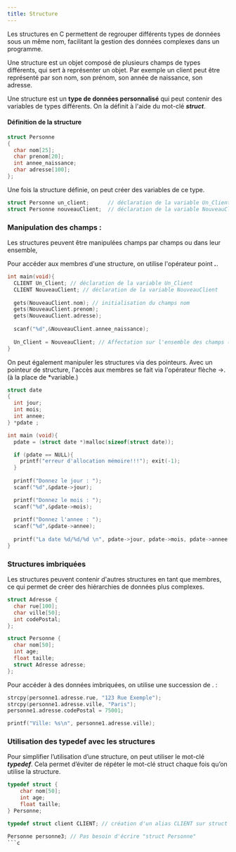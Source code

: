 ```yaml
---
title: Structure
---
```


Les structures en C permettent de regrouper différents types de données sous un même nom, facilitant la gestion des données complexes dans un programme.

Une structure est un objet composé de plusieurs champs de types différents, qui sert à représenter un objet. Par exemple un client peut être représenté par son nom, son prénom, son année de naissance, son adresse.

Une structure est un **type de données personnalisé** qui peut contenir des variables de types différents. On la définit à l'aide du mot-clé ***struct***.

#### Définition de la structure

```c
struct Personne
{
  char nom[25];
  char prenom[20];
  int annee_naissance;
  char adresse[100];
};
```

Une fois la structure définie, on peut créer des variables de ce type.

```c
struct Personne un_client;      // déclaration de la variable Un_Client
struct Personne nouveauClient;  // déclaration de la variable NouveauClient
```

### Manipulation des champs :

Les structures peuvent être manipulées champs par champs ou dans leur ensemble,

Pour accéder aux membres d'une structure, on utilise l'opérateur point ***.***.

```c
int main(void){
  CLIENT Un_Client; // déclaration de la variable Un_Client
  CLIENT NouveauClient; // déclaration de la variable NouveauClient
  
  gets(NouveauClient.nom); // initialisation du champs nom
  gets(NouveauClient.prenom);
  gets(NouveauClient.adresse);
  
  scanf("%d",&NouveauClient.annee_naissance);
  
  Un_Client = NouveauClient; // Affectation sur l'ensemble des champs (copie)
}
```

On peut également manipuler les structures via des pointeurs. Avec un pointeur de structure, l'accès aux membres se fait via l'opérateur flèche ->. (à la place de *variable.)

```c
struct date
{
  int jour;
  int mois;
  int annee;
} *pdate ;

int main (void){
  pdate = (struct date *)malloc(sizeof(struct date));

  if (pdate == NULL){
    printf("erreur d'allocation mémoire!!!"); exit(-1);
  }
  
  printf("Donnez le jour : ");
  scanf("%d",&pdate->jour);

  printf("Donnez le mois : ");
  scanf("%d",&pdate->mois);
  
  printf("Donnez l'annee : ");
  scanf("%d",&pdate->annee);
  
  printf("La date %d/%d/%d \n", pdate->jour, pdate->mois, pdate->annee );
}
```

### Structures imbriquées

Les structures peuvent contenir d'autres structures en tant que membres, ce qui permet de créer des hiérarchies de données plus complexes.

```c
struct Adresse {
  char rue[100];
  char ville[50];
  int codePostal;
};

struct Personne {
  char nom[50];
  int age;
  float taille;
  struct Adresse adresse;
};
```

Pour accéder à des données imbriquées, on utilise une succession de . :

```c
strcpy(personne1.adresse.rue, "123 Rue Exemple");
strcpy(personne1.adresse.ville, "Paris");
personne1.adresse.codePostal = 75001;

printf("Ville: %s\n", personne1.adresse.ville);
```

### Utilisation des typedef avec les structures

Pour simplifier l’utilisation d’une structure, on peut utiliser le mot-clé ***typedef***. Cela permet d’éviter de répéter le mot-clé struct chaque fois qu’on utilise la structure.

```c
typedef struct {
    char nom[50];
    int age;
    float taille;
} Personne;

typedef struct client CLIENT; // création d'un alias CLIENT sur struct client

Personne personne3; // Pas besoin d'écrire "struct Personne"
```c
